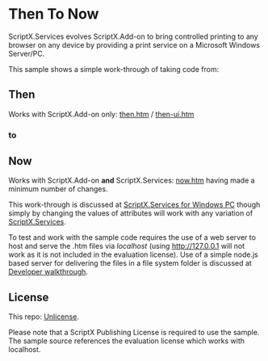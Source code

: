 # Then To Now

ScriptX.Services evolves ScriptX.Add-on to bring controlled printing to any browser on any device by providing a print service on a Microsoft Windows Server/PC.

This sample shows a simple work-through of taking code from:

## Then

Works with ScriptX.Add-on only: [then.htm](then.htm) / [then-ui.htm](then-ui.htm)

### to

## Now

Works with ScriptX.Add-on **and** ScriptX.Services: [now.htm](now.htm) having made a minimum number of changes.

This work-through is discussed at [ScriptX.Services for Windows PC](https://scriptxservices.meadroid.com/OnWorkstation/HowTo) though simply by changing the values of attributes will work with any variation of [ScriptX.Services](https://scriptxservices.meadroid.com).

To test and work with the sample code requires the use of a web server to host and serve the .htm files via *localhost* (using http://127.0.0.1 will not work as it is not included in the evaluation license). Use of a simple node.js based server for delivering the files in a file system folder is discussed at [Developer walkthrough](https://scriptxservices.meadroid.com/OnWorkstation/DeveloperThenToNowSample).

## License

This repo: [Unlicense](LICENSE).

Please note that a ScriptX Publishing License is required to use the sample. The sample source references the evaluation license which works with localhost.
